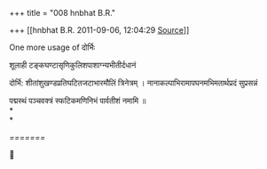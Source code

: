 +++
title = "008 hnbhat B.R."

+++
[[hnbhat B.R.	2011-09-06, 12:04:29 [Source](https://groups.google.com/g/samskrita/c/naAPHjdlqI4)]]



One more usage of दोर्भिः

  

शूलाही टङ्कघण्टासृणिकुलिशपाशाग्न्यभीतीर्दधानं

दोर्भि: शीतांशुखण्डप्रतिघटितजटाभारमौलिं त्रिनेत्रम् । नानाकल्पाभिरामापघनमभिमतार्थप्रदं सुप्रसन्नं

पद्मस्थं पञ्चवक्त्रं स्फटिकमणिनिभं पार्वतीशं नमामि ॥  
*  
*

*=======*



